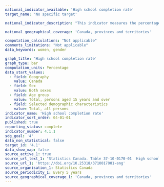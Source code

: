 ```yaml
---
national_indicator_available: 'High school completion rate'
target_name: 'No specific target'

national_indicator_description: "This indicator measures the percentage of persons who have completed a high school diploma or equivalency certificate."

national_geographical_coverage: 'Canada, provinces and territories'

computation_calculations: "Not applicable"
comments_limitations: "Not applicable"
data_keywords: women, gender

graph_title: 'High school completion rate'
graph_type: bar
computation_units: Percentage
data_start_values:
  - field: Geography
    value: Canada
  - field: Sex
    value: Both sexes
  - field: Age group
    value: Total, persons aged 15 years and over
  - field: Selected demographic characteristics
    value: Total, all persons
indicator_name: 'High school completion rate'
indicator_sort_order: 04-01-01
published: true
reporting_status: complete
indicator_number: 4.1.1
sdg_goal: '4'
data_non_statistical: false
target_id: '4.1'
data_show_map: false
source_active_1: true
source_url_text_1: "Statistics Canada. Table 37-10-0170-01  High school completion rate by sex, age group and selected demographic characteristics"
source_url_1: 'https://doi.org/10.25318/3710017001-eng'
source_organisation_1: Statistics Canada
source_periodicity_1: Every 5 years 
source_geographical_coverage_1: 'Canada, provinces and territories'
---
```

